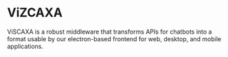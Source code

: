 # ViZCAXA
ViSCAXA is a robust middleware that transforms APIs for chatbots into a format usable by our electron-based frontend for web, desktop, and mobile applications.
